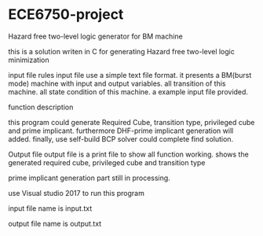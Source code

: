 # ECE6750-project
Hazard free two-level logic generator for BM machine

this is a solution writen in C for generating Hazard free two-level logic minimization 

input file rules
input file use a simple text file format.
it presents a BM(burst mode) machine with input and output variables.
all transition of this machine.
all state condition of this machine.
a example input file provided.


function description 

this program could generate Required Cube, transition type, privileged cube and prime implicant.
furthermore DHF-prime implicant generation will added. 
finally, use self-build BCP solver could complete find solution.

Output file
output file is a print file to show all function working. 
shows the generated required cube, privileged cube and transition type

prime implicant generation part still in processing. 

use Visual studio 2017 to run this program

input file name is input.txt

output file name is output.txt

